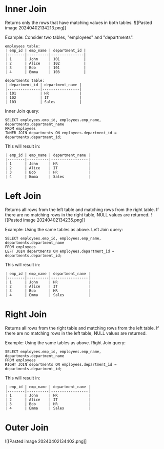 # Inner Join
Returns only the rows that have matching values in both tables.
![[Pasted image 20240402134213.png]]

Example: Consider two tables, "employees" and "departments".
```
employees table:
| emp_id | emp_name | department_id |
|--------|----------|---------------|
| 1      | John     | 101           |
| 2      | Alice    | 102           |
| 3      | Bob      | 101           |
| 4      | Emma     | 103           |

departments table:
| department_id | department_name |
|---------------|-----------------|
| 101           | HR              |
| 102           | IT              |
| 103           | Sales           |
```
Inner Join query:
```
SELECT employees.emp_id, employees.emp_name, departments.department_name
FROM employees
INNER JOIN departments ON employees.department_id = departments.department_id;
```
This will result in:
```
| emp_id | emp_name | department_name |
|--------|----------|-----------------|
| 1      | John     | HR              |
| 2      | Alice    | IT              |
| 3      | Bob      | HR              |
| 4      | Emma     | Sales           |
```
# Left Join
Returns all rows from the left table and matching rows from the right table. If there are no matching rows in the right table, NULL values are returned.
![[Pasted image 20240402134235.png]]

Example: Using the same tables as above.
Left Join query:
```
SELECT employees.emp_id, employees.emp_name, departments.department_name
FROM employees
LEFT JOIN departments ON employees.department_id = departments.department_id;
```
This will result in:
```
| emp_id | emp_name | department_name |
|--------|----------|-----------------|
| 1      | John     | HR              |
| 2      | Alice    | IT              |
| 3      | Bob      | HR              |
| 4      | Emma     | Sales           |
```
# Right Join
Returns all rows from the right table and matching rows from the left table. If there are no matching rows in the left table, NULL values are returned.

Example: Using the same tables as above.
Right Join query:
```
SELECT employees.emp_id, employees.emp_name, departments.department_name
FROM employees
RIGHT JOIN departments ON employees.department_id = departments.department_id;
```
This will result in:
```
| emp_id | emp_name | department_name |
|--------|----------|-----------------|
| 1      | John     | HR              |
| 2      | Alice    | IT              |
| 3      | Bob      | HR              |
| 4      | Emma     | Sales           |
```
# Outer Join
![[Pasted image 20240402134402.png]]